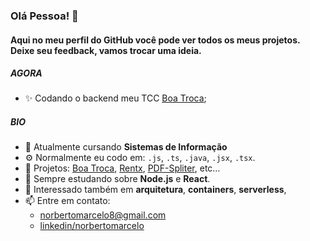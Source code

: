 ### Olá Pessoa! 👋

#### Aqui no meu perfil do GitHub você pode ver todos os meus projetos. Deixe seu feedback, vamos trocar uma ideia.

##### AGORA

- ✨ Codando o backend meu TCC [Boa Troca](https://github.com/norbertomarcelo/boa-troca-api);

##### BIO

- 🏢 Atualmente cursando **Sistemas de Informação**
- ⚙️ Normalmente eu codo em: `.js`, `.ts`, `.java`, `.jsx`, `.tsx`.
- 💅 Projetos: [Boa Troca](https://github.com/norbertomarcelo/boa-troca-api), [Rentx](https://github.com/norbertomarcelo/rentx), [PDF-Spliter](https://pdf-spliter.herokuapp.com/), etc…
- 🌱 Sempre estudando sobre **Node.js** e **React**.
- 💬 Interessado também em **arquitetura**, **containers**, **serverless**, 
- 📫 Entre em contato: 
  - [norbertomarcelo8@gmail.com](norbertomarcelo8@gmail.com)
  - [linkedin/norbertomarcelo](https://www.linkedin.com/in/marcelo-norberto-47151367/)

